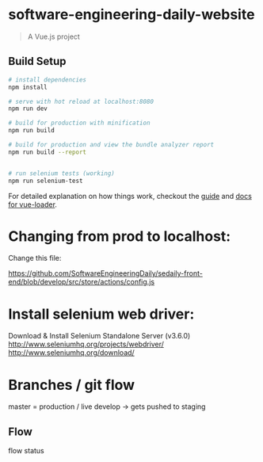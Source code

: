 # software-engineering-daily-website

> A Vue.js project

## Build Setup

``` bash
# install dependencies
npm install

# serve with hot reload at localhost:8080
npm run dev

# build for production with minification
npm run build

# build for production and view the bundle analyzer report
npm run build --report


# run selenium tests (working)
npm run selenium-test

```

For detailed explanation on how things work, checkout the [guide](http://vuejs-templates.github.io/webpack/) and [docs for vue-loader](http://vuejs.github.io/vue-loader).

# Changing from prod to localhost:

Change this file:

https://github.com/SoftwareEngineeringDaily/sedaily-front-end/blob/develop/src/store/actions/config.js



# Install selenium web driver:

Download & Install Selenium Standalone Server (v3.6.0)
http://www.seleniumhq.org/projects/webdriver/
http://www.seleniumhq.org/download/



# Branches / git flow

master = production / live
develop -> gets pushed to staging

## Flow
flow status
